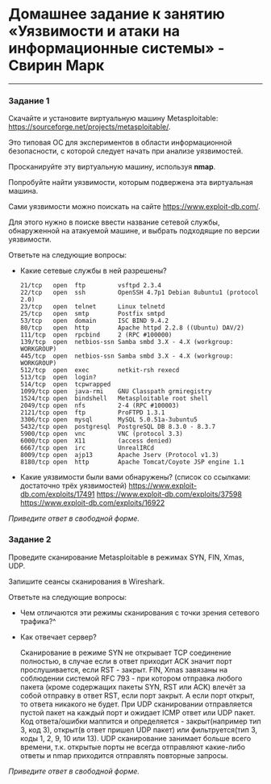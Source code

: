 # Домашнее задание к занятию «Уязвимости и атаки на информационные системы» - Свирин Марк

------

### Задание 1

Скачайте и установите виртуальную машину Metasploitable: https://sourceforge.net/projects/metasploitable/.

Это типовая ОС для экспериментов в области информационной безопасности, с которой следует начать при анализе уязвимостей.

Просканируйте эту виртуальную машину, используя **nmap**.

Попробуйте найти уязвимости, которым подвержена эта виртуальная машина.

Сами уязвимости можно поискать на сайте https://www.exploit-db.com/.

Для этого нужно в поиске ввести название сетевой службы, обнаруженной на атакуемой машине, и выбрать подходящие по версии уязвимости.

Ответьте на следующие вопросы:

- Какие сетевые службы в ней разрешены?
  ```
  21/tcp   open  ftp         vsftpd 2.3.4
  22/tcp   open  ssh         OpenSSH 4.7p1 Debian 8ubuntu1 (protocol 2.0)
  23/tcp   open  telnet      Linux telnetd
  25/tcp   open  smtp        Postfix smtpd
  53/tcp   open  domain      ISC BIND 9.4.2
  80/tcp   open  http        Apache httpd 2.2.8 ((Ubuntu) DAV/2)
  111/tcp  open  rpcbind     2 (RPC #100000)
  139/tcp  open  netbios-ssn Samba smbd 3.X - 4.X (workgroup: WORKGROUP)
  445/tcp  open  netbios-ssn Samba smbd 3.X - 4.X (workgroup: WORKGROUP)
  512/tcp  open  exec        netkit-rsh rexecd
  513/tcp  open  login?
  514/tcp  open  tcpwrapped
  1099/tcp open  java-rmi    GNU Classpath grmiregistry
  1524/tcp open  bindshell   Metasploitable root shell
  2049/tcp open  nfs         2-4 (RPC #100003)
  2121/tcp open  ftp         ProFTPD 1.3.1
  3306/tcp open  mysql       MySQL 5.0.51a-3ubuntu5
  5432/tcp open  postgresql  PostgreSQL DB 8.3.0 - 8.3.7
  5900/tcp open  vnc         VNC (protocol 3.3)
  6000/tcp open  X11         (access denied)
  6667/tcp open  irc         UnrealIRCd
  8009/tcp open  ajp13       Apache Jserv (Protocol v1.3)
  8180/tcp open  http        Apache Tomcat/Coyote JSP engine 1.1
  ```
  
- Какие уязвимости были вами обнаружены? (список со ссылками: достаточно трёх уязвимостей)
  https://www.exploit-db.com/exploits/17491
  https://www.exploit-db.com/exploits/37598
  https://www.exploit-db.com/exploits/16922
  
*Приведите ответ в свободной форме.*  

### Задание 2

Проведите сканирование Metasploitable в режимах SYN, FIN, Xmas, UDP.

Запишите сеансы сканирования в Wireshark.

Ответьте на следующие вопросы:

- Чем отличаются эти режимы сканирования с точки зрения сетевого трафика?^
 
- Как отвечает сервер?

  Сканирование в режиме SYN не открывает TCP соединение полностью, в случае если в ответ приходит ACK значит порт прослушивается, если RST - закрыт.
  FIN, Xmas завязаны на соблюдении системой RFC 793 - при котором отправка любого пакета (кроме содержащих пакеты SYN, RST или ACK) влечёт за собой отправку в ответ RST, если порт закрыт. А если порт открыт, то ответа никакого не будет.
  При UDP сканировании отправляется пустой пакет на каждый порт и ожидает ICMP ответ или UDP пакет. Код ответа/ошибки маппится и определяется - закрыт(например тип 3, код 3), открыт(в ответ пришел UDP пакет) или фильтруется(тип 3, коды 1, 2, 9, 10 или 13). UDP сканирование занимает больше всего времени, т.к. открытые порты не всегда отправляют какие-либо ответы и nmap приходится отправлять повторные запросы.

*Приведите ответ в свободной форме.*
